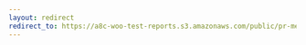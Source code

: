 ```yaml
---
layout: redirect
redirect_to: https://a8c-woo-test-reports.s3.amazonaws.com/public/pr-merge/38545/api/index.html
---
```

